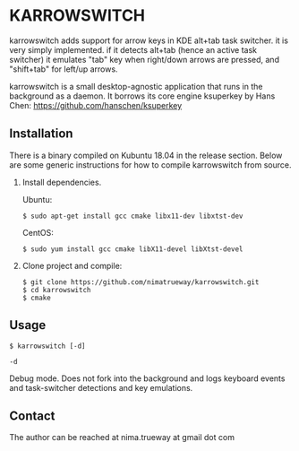 KARROWSWITCH
=========

karrowswitch adds support for arrow keys in KDE alt+tab task switcher.
it is very simply implemented. if it detects alt+tab (hence an active task switcher)
it emulates "tab" key when right/down arrows are pressed, and "shift+tab" for left/up arrows.

karrowswitch is a small desktop-agnostic application that runs in the background
as a daemon. It borrows its core engine ksuperkey by Hans Chen:
https://github.com/hanschen/ksuperkey

Installation
------------

There is a binary compiled on Kubuntu 18.04 in the release section.
Below are some generic instructions for how to compile karrowswitch from source.

1. Install dependencies. 

   Ubuntu:
    ```
    $ sudo apt-get install gcc cmake libx11-dev libxtst-dev
    ```

    CentOS:
    ```
    $ sudo yum install gcc cmake libX11-devel libXtst-devel
    ```


2. Clone project and compile:

    ```
    $ git clone https://github.com/nimatrueway/karrowswitch.git
    $ cd karrowswitch
    $ cmake
    ```

Usage
-----

    $ karrowswitch [-d]

`-d`

Debug mode. Does not fork into the background and logs keyboard events and
task-switcher detections and key emulations.

Contact
-------

The author can be reached at
nima.trueway at gmail dot com
